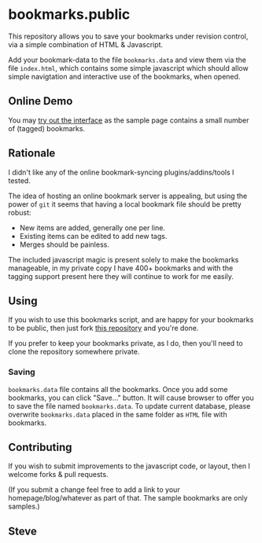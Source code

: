 bookmarks.public
================

This repository allows you to save your bookmarks under revision control,
via a simple combination of HTML & Javascript.

Add your bookmark-data to the file `bookmarks.data` and view them via the
file `index.html`, which contains some simple javascript which should allow simple
navigtation and interactive use of the bookmarks, when opened.


Online Demo
-----------

You may [try out the interface](http://www.steve.org.uk/Software/bookmarks/bookmarks.public/) as the sample page contains a small number of (tagged) bookmarks.


Rationale
---------

I didn't like any of the online bookmark-syncing plugins/addins/tools I tested.

The idea of hosting an online bookmark server is appealing, but using the
power of `git` it seems that having a local bookmark file should be pretty robust:

 * New items are added, generally one per line.
 * Existing items can be edited to add new tags.
 * Merges should be painless.

The included javascript magic is present solely to make the bookmarks manageable,
in my private copy I have 400+ bookmarks and with the tagging support present here
they will continue to work for me easily.


Using
-----

If you wish to use this bookmarks script, and are happy for your bookmarks
to be public, then just fork [this repository](https://github.com/skx/bookmarks.public) and you're done.

If you prefer to keep your bookmarks private, as I do, then you'll need to
clone the repository somewhere private.

### Saving

`bookmarks.data` file contains all the bookmarks. Once you add some bookmarks,
you can click "Save..." button. It will cause browser to offer you to save the
file named `bookmarks.data`. To update current database, please overwrite
`bookmarks.data` placed in the same folder as `HTML` file with bookmarks.

Contributing
------------

If you wish to submit improvements to the javascript code, or layout, then I welcome forks & pull requests.

(If you submit a change feel free to add a link to your homepage/blog/whatever as part of that.  The sample bookmarks are only samples.)

Steve
--
